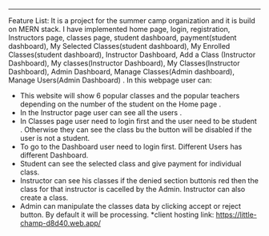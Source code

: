 
***
Feature List:
It is a project for the summer camp organization and it is build on MERN stack.  I have implemented home page, login, registration, Instructors page, classes page, student dashboard, payment(student dashboard), My Selected Classes(student dashboard), My Enrolled Classes(student dashboard), Instructor Dashboard, Add a Class (Instructor Dashboard), My classes(Instructor Dashboard), My Classes(Instructor Dashboard),   Admin Dashboard, Manage Classes(Admin dashboard), Manage Users(Admin Dashboard) . In this webpage user can: 
* This website will show 6 popular classes and the popular teachers depending on the number of the student on the Home page .  
* In the Instructor page user can see all the users . 
* In Classes page user need to login first and the user need to be student . Otherwise they can see the class bu the button will be disabled if the user is not a student.
* To go to the Dashboard user need to login first. Different Users has different Dashboard. 
* Student can see the selected class and give payment for individual class.  
* Instructor can see his classes if the denied section buttonis red then the class for that instructor is cacelled by the Admin. Instructor can also create a class.
* Admin can manipulate the classes data by clicking accept or reject button. By default it will be processing.
*client hosting link: https://little-champ-d8d40.web.app/
